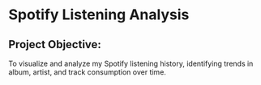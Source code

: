 # Spotify Listening Analysis
## Project Objective: 
To visualize and analyze my Spotify listening history, identifying trends in album, artist, and track consumption over time.
